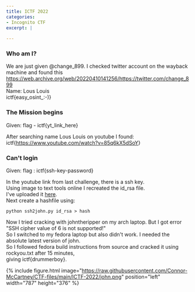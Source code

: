 ```yaml
---
title: ICTF 2022
categories:
- Incognito CTF
excerpt: |
  
---
```



### Who am I?

We are just given @change_899. I checked twitter account on the wayback machine and found this <br>
<https://web.archive.org/web/20220410141256/https://twitter.com/change_899> <br>
Name: Lous Louis <br>
ictf{easy_osint_:-)}

### The Mission begins

Given: flag - ictf{yt_link_here} <br>

After searching name Lous Louis on youtube I found: <br>
ictf{<https://www.youtube.com/watch?v=85q6kX5dSoY>} <br>

### Can't login

Given: flag : ictf{ssh-key-password} <br>

In the youtube link from last challenge, there is a ssh key. <br>
Using image to text tools online I recreated the id_rsa file. <br>
I've uploaded it [here](https://github.com/Connor-McCartney/CTF-files/blob/main/ICTF-2022/id_rsa). <br>
Next create a hashfile using: <br>

```
python ssh2john.py id_rsa > hash
```

Now I tried cracking with johntheripper on my arch laptop. But I got error <br>
"SSH cipher value of 6 is not supported!" <br>
So I switched to my fedora laptop but also didn't work. I needed the absolute latest version of john. <br>
So I followed fedora build instructions from source and cracked it using rockyou.txt after 15 minutes, <br>
giving ictf{drummerboy}.

{% include figure.html image="https://raw.githubusercontent.com/Connor-McCartney/CTF-files/main/ICTF-2022/john.png" position="left" width="787" height="376" %}


